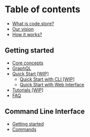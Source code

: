 # Table of contents

* [What is code.store?](README.md)
* [Our vision](our-vision.md)
* [How it works?](how-it-works.md)

## Getting started

* [Core concepts](getting-started/core-concepts.md)
* [GraphQL](getting-started/graphql-schemas.md)
* [Quick Start \[WIP\]](getting-started/quick-start/README.md)
  * [Quick Start with CLI \[WIP\]](getting-started/quick-start/quick-start-with-cli.md)
  * [Quick Start with Web Interface](getting-started/quick-start/quick-start-with-web-interface.md)
* [Tutorials \[WIP\]](getting-started/tutorials.md)
* [FAQ](getting-started/faq.md)

## Command Line Interface <a id="cli"></a>

* [Getting started](cli/code-store-cli.md)
* [Commands](cli/commands.md)

